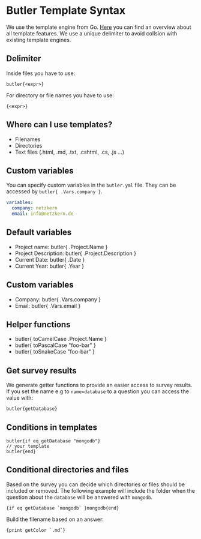 # Butler Template Syntax

We use the template engine from Go. [Here](https://golang.org/pkg/text/template/) you can find an overview about all template features. We use a unique delimiter to avoid collsion with existing template engines.

## Delimiter

Inside files you have to use:
```
butler{<expr>} 
```
For directory or file names you have to use:
```
{<expr>} 
```

## Where can I use templates?
- Filenames
- Directories
- Text files (.html, .md, .txt, .cshtml, .cs, .js ...)

## Custom variables
You can specify custom variables in the `butler.yml` file. They can be accessed by `butler{ .Vars.company }`.

```yaml
variables:
  company: netzkern
  email: info@netzkern.de
```

## Default variables
- Project name: butler{ .Project.Name }
- Project Description: butler{ .Project.Description }
- Current Date: butler{ .Date }
- Current Year: butler{ .Year }

## Custom variables
- Company: butler{ .Vars.company }
- Email: butler{ .Vars.email }
## Helper functions
- butler{ toCamelCase .Project.Name }
- butler{ toPascalCase "foo-bar" }
- butler{ toSnakeCase "foo-bar" }

## Get survey results
We generate getter functions to provide an easier access to survey results. If you set the name e.g to `name=database` to a question you can access the value with:

```
butler{getDatabase}
```
## Conditions in templates
```
butler{if eq getDatabase "mongodb"}
// your template
butler{end}
```

## Conditional directories and files
Based on the survey you can decide which directories or files should be included or removed. The following example will include the folder when the question about the `database` will be answered with `mongodb`.
```
{if eq getDatabase `mongodb` }mongodb{end}
```
Build the filename based on an answer:
```
{print getColor `.md`}
```